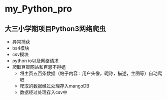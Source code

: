 # my_Python_pro
## 大三小学期项目Python3网络爬虫
- 异常捕获
- bs4模块
- csv模块
- python io以及网络请求
- 爬取豆瓣网站和百思不得姐
  - 将主页五百条数据（帖子内容：用户头像，昵称，描述，主图等）自动爬取
  - 爬取的数据经过处理存入mangoDB
  - 数据经过处理存入csv中
